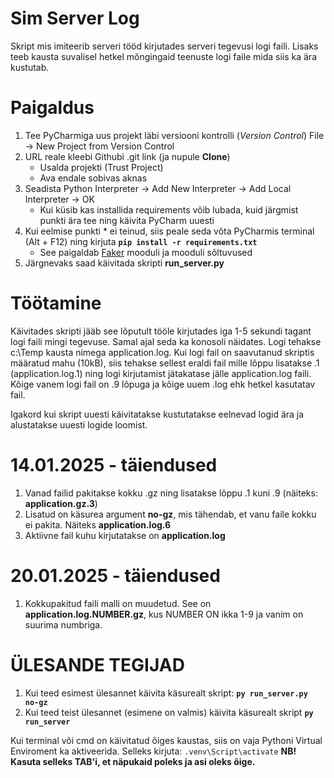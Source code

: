 # Sim Server Log

Skript mis imiteerib serveri tööd kirjutades serveri tegevusi logi faili. Lisaks teeb kausta suvalisel hetkel 
mõngingaid teenuste logi faile mida siis ka ära kustutab. 

# Paigaldus
1. Tee PyCharmiga uus projekt läbi versiooni kontrolli (_Version Control_) File -> New Project from Version Control
2. URL reale kleebi Githubi .git link (ja nupule **Clone**)
   * Usalda projekti (Trust Project)
   * Ava endale sobivas aknas
3. Seadista Python Interpreter -> Add New Interpreter -> Add Local Interpreter -> OK
   * Kui küsib kas installida requirements võib lubada, kuid järgmist punkti ära tee ning käivita PyCharm uuesti
4. Kui eelmise punkti * ei teinud, siis peale seda võta PyCharmis terminal (Alt + F12) ning kirjuta **````pip install -r requirements.txt````**
   * See paigaldab [Faker](https://faker.readthedocs.io/en/master/) mooduli ja mooduli sõltuvused
5. Järgnevaks saad käivitada skripti **run_server.py**


# Töötamine
Käivitades skripti jääb see lõputult tööle kirjutades iga 1-5 sekundi tagant logi faili mingi tegevuse. Samal ajal seda 
ka konosoli näidates. Logi tehakse c:\Temp kausta nimega application.log. Kui logi fail on saavutanud skriptis määratud 
mahu (10kB), siis tehakse sellest eraldi fail mille lõppu lisatakse .1 (application.log.1) ning logi kirjutamist 
jätakatase jälle application.log faili. Kõige vanem logi fail on .9 lõpuga ja kõige uuem .log ehk hetkel kasutatav fail.

Igakord kui skript uuesti käivitatakse kustutatakse eelnevad logid ära ja alustatakse uuesti logide loomist.

# 14.01.2025 - täiendused

1. Vanad failid pakitakse kokku .gz ning lisatakse lõppu .1 kuni .9 (näiteks: **application.gz.3**)
2. Lisatud on käsurea argument **no-gz**, mis tähendab, et vanu faile kokku ei pakita. Näiteks **application.log.6**
3. Aktiivne fail kuhu kirjutatakse on **application.log** 

# 20.01.2025 - täiendused
1. Kokkupakitud faili malli on muudetud. See on **application.log.NUMBER.gz**, kus NUMBER ON ikka 1-9 ja vanim on 
suurima numbriga.

# ÜLESANDE TEGIJAD
1. Kui teed esimest ülesannet käivita käsurealt skript: **````py run_server.py no-gz````**
2. Kui teed teist ülesannet (esimene on valmis) käivita käsurealt skript **````py run_server````**

Kui terminal või cmd on käivitatud õiges kaustas, siis on vaja Pythoni Virtual Enviroment ka aktiveerida. Selleks kirjuta: ````.venv\Script\activate````
**NB! Kasuta selleks TAB'i, et näpukaid poleks ja asi oleks õige.**